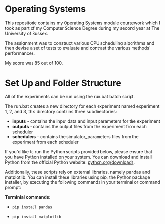 # Operating Systems
This repositorie contains my Operating Systems module coursework which I took as part of my Computer Science Degree during my second year at The University of Sussex.

The assignment was to construct various CPU scheduling algorithms and then devise a set of tests to evaluate and contrast the various methods' performances. 

My score was 85 out of 100.

# Set Up and Folder Structure

All of the experiments can be run using the run.bat batch script.

The run.bat creates a new directory for each experiment named experiment 1, 2, and 3, this directory contains three subdirectories:

- **inputs** - contains the input data and input parameters for the experiment
- **outputs** - contains the output files from the experiment from each scheduler
- **schedulers** - contains the simulator_parameters files from the experiment from each scheduler

If you'd like to run the Python scripts provided below, please ensure that you have Python installed on your system. You can download and install Python from the official Python website: [python.org/downloads](https://www.python.org/downloads/).

Additionally, these scripts rely on external libraries, namely pandas and matplotlib. You can install these libraries using pip, the Python package installer, by executing the following commands in your terminal or command prompt:

**Terminial commands:**

- `pip install pandas`

- `pip install matplotlib`
